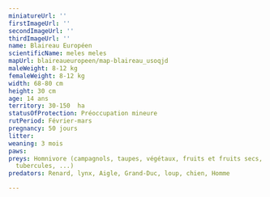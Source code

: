 ```yaml
---
miniatureUrl: ''
firstImageUrl: ''
secondImageUrl: ''
thirdImageUrl: ''
name: Blaireau Européen
scientificName: meles meles
mapUrl: blaireaueuropeen/map-blaireau_usoqjd
maleWeight: 8-12 kg
femaleWeight: 8-12 kg
width: 68-80 cm
height: 30 cm
age: 14 ans
territory: 30-150  ha
statusOfProtection: Préoccupation mineure
rutPeriod: Février-mars
pregnancy: 50 jours
litter: 
weaning: 3 mois
paws: 
preys: Homnivore (campagnols, taupes, végétaux, fruits et fruits secs, racines et
  tubercules, ...)
predators: Renard, lynx, Aigle, Grand-Duc, loup, chien, Homme

---
```

